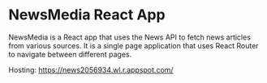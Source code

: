 # NewsMedia React App

NewsMedia is a React app that uses the News API to fetch news articles from various sources. It is a single page application that uses React Router to navigate between different pages.

Hosting: https://news2056934.wl.r.appspot.com/